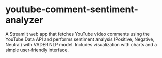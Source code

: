# youtube-comment-sentiment-analyzer
A Streamlit web app that fetches YouTube video comments using the YouTube Data API and performs sentiment analysis (Positive, Negative, Neutral) with VADER NLP model. Includes visualization with charts and a simple user-friendly interface.
